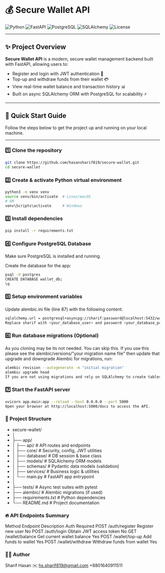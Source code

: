 # 💰 Secure Wallet API

![Python](https://img.shields.io/badge/python-3.12-blue?logo=python&style=flat-square)
![FastAPI](https://img.shields.io/badge/FastAPI-009688?logo=fastapi&logoColor=white&style=flat-square)
![PostgreSQL](https://img.shields.io/badge/PostgreSQL-336791?logo=postgresql&logoColor=white&style=flat-square)
![SQLAlchemy](https://img.shields.io/badge/SQLAlchemy-3676AB?logo=sqlalchemy&logoColor=white&style=flat-square)
![License](https://img.shields.io/github/license/hasansharif819/secure-wallet?style=flat-square)

---

## ✨ Project Overview

**Secure Wallet API** is a modern, secure wallet management backend built with FastAPI, allowing users to:

- Register and login with JWT authentication 🔐
- Top-up and withdraw funds from their wallet 💳
- View real-time wallet balance and transaction history 📊
- Built on async SQLAlchemy ORM with PostgreSQL for scalability ⚡

---

## 🚀 Quick Start Guide

Follow the steps below to get the project up and running on your local machine.

---

### 1️⃣ Clone the repository

```bash
git clone https://github.com/hasansharif819/secure-wallet.git
cd secure-wallet
```

### 2️⃣ Create & activate Python virtual environment
```bash
python3 -m venv venv
source venv/bin/activate  # Linux/macOS
# OR
venv\Scripts\activate     # Windows
```

### 3️⃣ Install dependencies
```bash
pip install -r requirements.txt
```

### 4️⃣ Configure PostgreSQL Database
Make sure PostgreSQL is installed and running.

Create the database for the app:

```bash
psql -U postgres
CREATE DATABASE wallet_db;
\q
```

### 5️⃣ Setup environment variables
Update alembic.ini file (line 87) with the following content:
```bash
sqlalchemy.url = postgresql+asyncpg://sharif:password@localhost:5432/wallet_db
Replace sharif with <your_database_user> and password <your_database_password>
```

### 6️⃣ Run database migrations (Optional)
As you cloning may be its not needed. You can skip this. If you use this please see the alembic/versions/"your migration name file" then update that upgrade and downgrade
Alembic for migrations, run:

```bash
alembic revision --autogenerate -m "initial migration"
alembic upgrade head
If you are not using migrations and rely on SQLAlchemy to create tables automatically, skip this step.
```

### 7️⃣ Start the FastAPI server
```bash
uvicorn app.main:app --reload --host 0.0.0.0 --port 5000
Open your browser at http://localhost:5000/docs to access the API.
```

### 📂 Project Structure

* secure-wallet/
* │
* ├── app/
* │   ├── api/              # API routes and endpoints
* │   ├── core/             # Security, config, JWT utilities
* │   ├── database/         # DB session & base class
* │   ├── models/           # SQLAlchemy ORM models
* │   ├── schemas/          # Pydantic data models (validation)
* │   ├── services/         # Business logic & utilities
* │   └── main.py           # FastAPI app entrypoint
* │
* ├── tests/                # Async test suites with pytest
* ├── alembic/              # Alembic migrations (if used)
* ├── requirements.txt      # Python dependencies
* └── README.md             # Project documentation

### 🔥 API Endpoints Summary
Method	Endpoint	Description	Auth Required
POST	/auth/register	Register new user	No
POST	/auth/login	Obtain JWT access token	No
GET	/wallet/balance	Get current wallet balance	Yes
POST	/wallet/top-up	Add funds to wallet	Yes
POST	/wallet/withdraw	Withdraw funds from wallet	Yes


### 👨‍💻 Author
Sharif Hasan
✉️ hs.sharif819@gmail.com
+8801640911511
